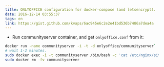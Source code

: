 ```yaml
---
title: ONLYOFFICE configuration for docker-compose (and letsencrypt).
date: 2016-12-14 03:55:37
tags: en
link: https://gist.github.com/kvaps/6ac945e6c2e2e41bd536b7486a7dea4a
---
```


- Run communityserver container, and get `onlyoffice.conf` from it:
```bash
docker run -name communityserver -i -t -d onlyoffice/communityserver`
# wait 1-2 minutes.
sudo docker exec -i -t communityserver /bin/bash -c 'cat /etc/nginx/sites-enabled/onlyoffice' > onlyoffice.conf`
sudo docker rm -fv communityserver
```

<!-- more -->
